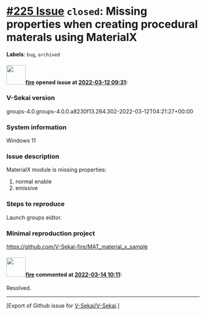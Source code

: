 # [\#225 Issue](https://github.com/V-Sekai/V-Sekai/issues/225) `closed`: Missing properties when creating procedural materals using MaterialX
**Labels**: `bug`, `archived`


#### <img src="https://avatars.githubusercontent.com/u/32321?u=c2e06a3d2b49a467aa907e54aa259516440267cc&v=4" width="50">[fire](https://github.com/fire) opened issue at [2022-03-12 09:31](https://github.com/V-Sekai/V-Sekai/issues/225):

### V-Sekai version

groups-4.0.groups-4.0.0.a8230f13.264.302-2022-03-12T04:21:27+00:00

### System information

Windows 11

### Issue description

MaterialX module is missing properties:

1. normal enable
2. emissive

### Steps to reproduce

Launch groups eidtor.

### Minimal reproduction project

https://github.com/V-Sekai-fire/MAT_material_x_sample

#### <img src="https://avatars.githubusercontent.com/u/32321?u=c2e06a3d2b49a467aa907e54aa259516440267cc&v=4" width="50">[fire](https://github.com/fire) commented at [2022-03-14 10:11](https://github.com/V-Sekai/V-Sekai/issues/225#issuecomment-1066599868):

Resolved.


-------------------------------------------------------------------------------



[Export of Github issue for [V-Sekai/V-Sekai](https://github.com/V-Sekai/V-Sekai).]
